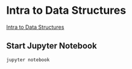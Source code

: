 # Intra to Data Structures

[Intra to Data Structures](https://pandas.pydata.org/pandas-docs/stable/dsintro.html)

## Start Jupyter Notebook
``jupyter notebook``